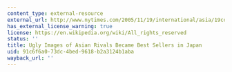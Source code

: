 ```yaml
---
content_type: external-resource
external_url: http://www.nytimes.com/2005/11/19/international/asia/19comics.html?pagewanted=all&gwh=D530CA03F19C2B63E4B0573C8B8D3753
has_external_license_warning: true
license: https://en.wikipedia.org/wiki/All_rights_reserved
status: ''
title: Ugly Images of Asian Rivals Became Best Sellers in Japan
uid: 91c6f6a0-73dc-4bed-9618-b2a3124b1aba
wayback_url: ''
---
```

